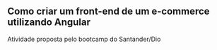 ## Como criar um front-end de um e-commerce utilizando Angular

Atividade proposta pelo bootcamp do Santander/Dio
